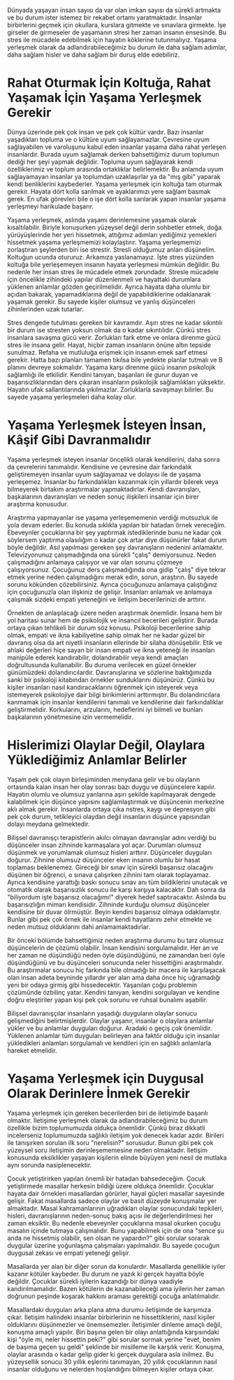Dünyada yaşayan insan sayısı da var olan imkan sayısı da sürekli artmakta ve bu durum ister istemez bir rekabet ortamı yaratmaktadır.
İnsanlar birbirlerini geçmek için okullara, kurslara gitmekte ve sınavlara girmekte.
İşe girseler de girmeseler de yaşamanın stresi her zaman insanın ensesinde.
Bu stres ile mücadele edebilmek için hayatın köklerine tutunmalıyız.
Yaşama yerleşmek olarak da adlandırabileceğimiz bu durum ile daha sağlam adımlar, daha sağlam hisler ve daha sağlam bir duruş elde edebiliriz.

# Rahat Oturmak İçin Koltuğa, Rahat Yaşamak İçin Yaşama Yerleşmek Gerekir
Dünya üzerinde pek çok insan ve pek çok kültür vardır.
Bazı insanlar yaşadıkları topluma ve o kültüre uyum sağlayamazlar.
Çevresine uyum sağlayabilen ve varoluşunu kabul eden insanlar yaşama daha rahat yerleşen insanlardır.
Burada uyum sağlamak derken bahsettiğimiz durum toplumun dediği her şeyi yapmak değildir.
Topluma uyum sağlayarak kendi özelliklerimiz ve toplum arasında ortaklıklar belirlemektir.
Bu anlamda uyum sağlayamayan insanlar ya toplumdan uzaklaşırlar ya da "mış gibi" yaparak kendi benliklerini kaybederler.
Yaşama yerleşmek için koltuğa tam oturmak gerekir.
Hayata dört kolla sarılmak ve ayaklarımızı yere sağlam basmak gerek.
En ufak görevleri bile o işe dört kolla sarılarak yapan insanlar yaşama yerleşmeyi harikulade başarır.

Yaşama yerleşmek, aslında yaşamı derinlemesine yaşamak olarak kısaltılabilir.
Biriyle konuşurken yüzeysel değil derin sohbetler etmek, doğa yürüyüşlerinde her yeri hissetmek, attığımız adımları yediğimiz yemekleri hissetmek yaşama yerleşmemizi kolaylaştırır.
Yaşama yerleşmemizi zorlaştıran şeylerden biri ise strestir.
Stresli olduğumuz anları düşünelim.
Koltuğun ucunda otururuz.
Arkamıza yaslanamayız.
İşte stres yüzünden koltuğa bile yerleşemeyen insanın hayata yerleşmesi mümkün değildir.
Bu nedenle her insan stres ile mücadele etmek zorundadır.
Stresle mücadele için öncelikle zihindeki yapılar düzenlenmeli ve hayattaki durumlara yüklenen anlamlar gözden geçirilmelidir.
Ayrıca hayata daha olumlu bir açıdan bakarak, yapamadıklarına değil de yapabildiklerine odaklanarak yaşamak gerekir.
Bu sayede kişiler olumsuz ve yanlış düşünceleri zihinlerinden uzak tutarlar.

Stres dengede tutulması gereken bir kavramdır.
Aşırı stres ne kadar sıkıntılı bir durum ise stresten yoksun olmak da o kadar sıkıntılıdır.
Çünkü stres insanlara savaşma gücü verir.
Zorlukları fark etme ve onlara direnme gücü stres ile insana gelir.
Hayat, hiçbir zaman insanların önüne altın tepside sunulmaz.
Refaha ve mutluluğa erişmek için insanın emek sarf etmesi gerekir.
Hatta bazı planları tamamen tıkılsa bile yedekte planlar tutmalı ve B planını devreye sokmalıdır.
Yaşama karşı direnme gücü insanın psikolojik sağlamlığı ile etkilidir.
Kendini tanıyan, başarıları ile gurur duyan ve başarısızlıklarından ders çıkaran insanların psikolojik sağlamlıkları yüksektir.
Hayatın ufak sallantılarında yıkılmazlar.
Zorluklarla savaşmayı bilirler.
Bu sayede yaşama yerleşmeleri daha kolay olur.

# Yaşama Yerleşmek İsteyen İnsan, Kâşif Gibi Davranmalıdır
Yaşama yerleşmek isteyen insanlar öncelikli olarak kendilerini, daha sonra da çevrelerini tanımalıdır.
Kendisine ve çevresine dair farkındalık geliştiremeyen insanlar uyum sağlayamaz ve dolayısı ile de yaşama yerleşemez.
İnsanlar bu farkındalıkları kazanmak için yıllardır bilerek veya bilmeyerek birtakım araştırmalar yapmaktadırlar.
Kendi davranışları, başkalarının davranışları ve neden sonuç ilişkileri insanlar için birer araştırma konusudur.

Araştırma yapmayanlar ise yaşama yerleşememenin verdiği mutsuzluk ile yola devam ederler.
Bu konuda sıklıkla yapılan bir hatadan örnek vereceğim.
Ebeveynler çocuklarına bir şey yaptırmak istediklerinde bunu ne kadar çok söylersem yaptırma olasılığım o kadar çok artar diye düşünürler fakat durum böyle değildir.
Asıl yapılması gereken şey davranışların nedenini anlamaktır.
Televizyonunuz çalışmadığında ona sürekli "çalış" demiyorsunuz.
Neden çalışmadığını anlamaya çalışıyor ve var olan sorunu çözmeye çalışıyorsunuz.
Çocuğunuz ders çalışmadığında ona gidip "çalış" diye tekrar etmek yerine neden çalışmadığını merak edin, sorun, araştırın.
Bu sayede sorunu kökünden çözebilirsiniz.
Ayrıca çocuğunuzu anlamaya çalıştığınız için çocuğunuzla olan ilişkiniz de gelişir.
İnsanları anlamak ve anlamaya çalışmak sizdeki empati yeteneğini ve iletişim becerilerinizi de arttırır.

Örnekten de anlaşılacağı üzere neden araştırmak önemlidir.
İnsana hem bir yol haritası sunar hem de psikolojik ve insancıl becerileri geliştirir.
Burada ortaya çıkan tehlikeli bir durum söz konusu.
Psikoloji becerilerine sahip olmak, empati ve ikna kabiliyetine sahip olmak her ne kadar güzel bir davranış olsa da art niyetli insanların ellerinde bir silaha dönüşebilir.
Etik ve ahlaki değerleri hiçe sayan bir insan empati ve ikna yeteneği ile insanları manipüle ederek kandırabilir, dolandırabilir veya kendi amaçları doğrultusunda kullanabilir.
Bu duruma verilecek en güzel örnekler günümüzdeki dolandırıcılardır.
Davranışlarına ve sözlerine baktığımızda sanki bir psikoloji kitabından örnekler sunduklarını düşünürüz.
Çünkü bu kişiler insanları nasıl kandıracaklarını öğrenmek için isteyerek veya istemeyerek psikolojiye dair bilgi birikimlerini arttırmıştır.
Bu dolandırıcılara kanmamak için insanlar kendilerini tanımalı ve kendilerine dair farkındalıklar geliştirmelidir.
Korkularını, arzularını, hedeflerini iyi bilmeli ve bunları başkalarının yönetmesine izin vermemelidir.

# Hislerimizi Olaylar Değil, Olaylara Yüklediğimiz Anlamlar Belirler
Yaşam pek çok olayın birleşiminden menydana gelir ve bu olayların ortasında kalan insan her olay sonrası bazı duygu ve düşüncelere kapılır.
Hayatın olumlu ve olumsuz yanlarına aşırı şekilde kapılmayarak dengede kalabilmek için düşünce yapısını sağlamlaştırmak ve düşüncenin merkezine aklı almak gerekir.
İnsanlarda ortaya çıka nstres, kaygı ve depresyon gibi pek çok durum, tetikleyici olaydan değil insanların düşünce yapısından dolayı meydana gelmektedir.

Bilişsel davranışçı terapistlerin akılcı olmayan davranışlar adını verdiği bu düşünceler insan zihninde karmaşalara yol açar.
Durumları olumsuz düşünmek ve yorumlamak olumsuz hisleri arttırır.
Düşünceler duyguları doğurur.
Zihnine olumsuz düşünceler eken insanın olumlu bir hasat toplaması beklenemez.
Gireceği bir sınav için sürekli başarısız olacağını düşünen bir öğrenci, o sınava çalışırken zihnini tam olarak toplayamaz.
Ayrıca kendisine yarattığı baskı sonucu sınav anı tüm bildiklerini unutacak ve otomatik olarak başarısızlık sonucu ile karşı karşıya kalacaktır.
Dah sonra da "biliyordum işte başarısız olacağımı!" diyerek hedef saptıracaktır.
Aslında bu başarısızlığın mimarı kendisidir.
Zihninde kurduğu olumsuz düşünceler kendisine bir duvar ölrmüştür.
Beyin kendini başarısız olmaya odaklamıştır.
Bunlar gibi pek çok örnek ile insanlar kendi hayatlarını zehir etmekte ve neden mutsuz olduklarını dahi anlamamaktadırlar.

Bir önceki bölümde bahsettiğimiz neden araştırma durumu bu tarz olumsuz düşüncelerin de çözümü olabilir.
İnsan kendisini sorgulamalıdır.
Her an ve her zaman ne düşündüğü neden öyle düşündüğünü, ne zamandan beri öyle düşündüğünü ve bu düşünceleri sonucunda neler hissettiğini araştırmalıdır.
Bu araştırmalar sonucu hiç farkında bile olmadığı bir macera ile karşılaşacak olan insan adeta beyninde yıllardır yer alan ama daha önce hiç uğramadığı yeni bir odaya girmiş gibi hissedecektir.
Yaşanılan çoğu problemin çözümünde özbilinç yatar.
Kendini tanıyan, kendini sorgulayan ve kendine doğru eleştiriler yapan kişi pek çok sorunu ve ruhsal bunalımı aşabilir.

Bilişsel davranışçılar insanların yaşadığı duyguların olaylar sonucu gelişmediğini belirtmişlerdir.
Olaylar yaşanır, insanlar o olaylara anlamlar yükler ve bu anlamlar duyguları doğurur.
Aradaki o geçiş çok önemlidir.
Yüklenen anlamlar tüm duyguları belirleyen ana faktör olduğu için insanlar yükledikleri anlamları sorgulamalı ve kendileri için en sağlıklı anlamlarla hareket etmelidir.

# Yaşama Yerleşmek için Duygusal Olarak Derinlere İnmek Gerekir
Yaşama yerleşmek için gereken becerilerden biri de iletişimde başarılı olmaktır.
İletişime yerleşmek olarak da adlandırabileceğimiz bu durum özellikle bizim toplumumuzda oldukça önemlidir.
Çünkü biraz dikkatli incelerseniz toplumumuzda sağlıklı iletişim yok denecek kadar azdır.
Birileri ile tanışırken sorulan ilk soru "nerelisin?" sorusudur.
Bunun gibi pek çok yüzeysel soru iletişimin derinleşememesine neden olmaktadır.
İletişim konusunda eksiklikler yaşayan kişilerin elinde büyüyen yeni nesil de mutlaka aynı sorunda nasiplenecektir.

Çocuk yetiştirirken yapılan önemli bir hatadan bahsedeceğim.
Çocuk yetiştirmede masallar herkesin bildiği üzere oldukça önemlidir.
Çocuklar hayata dair örnekleri masallardan görürler, hayal güçleri masallar sayesinde gelişir.
Fakat masallarda sadece olaylar ve basit düzeyde konuşmalar yer almaktadır.
Masal kahramanlarının uğradıkları olaylar sonucundaki tepkileri, hisleri, davranışlarının neden-sonuç bakış açısı ile değerlendirilmesi her zaman eksiktir.
Bu nedenle ebeveynler çocuklarına masal okurken çocuğu masalın içinde tutmaya çalışmalıdır.
Bunu yapabilmek için de ona "sence şu anda ne hissetmiş olabilir, sen olsan ne yapardın?" gibi sorular sorarak duygular üzerine yoğunlaşma çalışmaları yapılmalıdır.
Bu sayede çocuğun duygusal zekası ve empati yeteneği gelişir.

Masallarda yer alan bir diğer sorun da konulardır.
Masallarda genellikle iyiler kazanır kötüler kaybeder.
Bu durum ne yazık ki gerçek hayatta böyle değildir.
Çocuklar sürekli iyilerin kazandığı bir dünya vaadiyle kandırılmamalıdır.
Bazen kötülerin de kazanabileceği ama iyilerin her zaman doğrunun peşinde koşarak hakkını araması gerektiği çocuğa anlatılmalıdır.

Masallardaki duyguları arka plana atma durumu iletişimde de karşımıza çıkar.
İletişim halindeki insanlar birbirlerinin ne hissettiklerini, nasıl kişiler olduklarını düşünmezler ve önemsemezler.
İletişimler dinleme amaçlı değil, konuşma amaçlı yapılır.
Biri başına gelen bir olayı anlattığında karşısındaki kişi "öyle mi, neler hissettin peki?" gibi sorular sormak yerine "evet, benim de başıma geçen şu geldi" şeklinde bir misilleme ile karşılık verir.
Konuşma, olaylar arasında o kadar gelip gider ki gerçek duygulara asla inilmez.
Bu yüzeysellik sonucu 30 yıllık eşlerini tanımayan, 20 yıllık çocuklarının nasıl insanlar olduğunu ve nelerden hoşlandığını bilmeyen kişiler ortaya çıkar.










